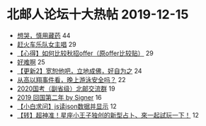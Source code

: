 # 北邮人论坛十大热帖 2019-12-15

- [想哭，慎用藏药](https://bbs.byr.cn/article/Talking/6172484) 44
- [赶火车乐队女主唱](https://bbs.byr.cn/article/Friends/1947230) 29
- [【心得】如何比较秋招offer（原offer比较贴）](https://bbs.byr.cn/article/Job/2060010) 29
- [好难啊](https://bbs.byr.cn/article/AimGraduate/1178361) 25
- [【更新2】宽恕他吧，立地成佛，好自为之](https://bbs.byr.cn/article/Feeling/3132804) 24
- [从高以翔事件看，晚上游泳安全吗？](https://bbs.byr.cn/article/Swim/127725) 22
- [2020国考（副省级）北邮交流群](https://bbs.byr.cn/article/CivilServant/43419) 19
- [2019 回国第二年 by Signer](https://bbs.byr.cn/article/WorkLife/1135769) 16
- [【小白求问】js读json数据并显示](https://bbs.byr.cn/article/JavaScript/5072) 12
- [【转】超神准！星座小王子独创的新型占卜、來一起試玩一下！](https://bbs.byr.cn/article/Constellations/326533) 12


